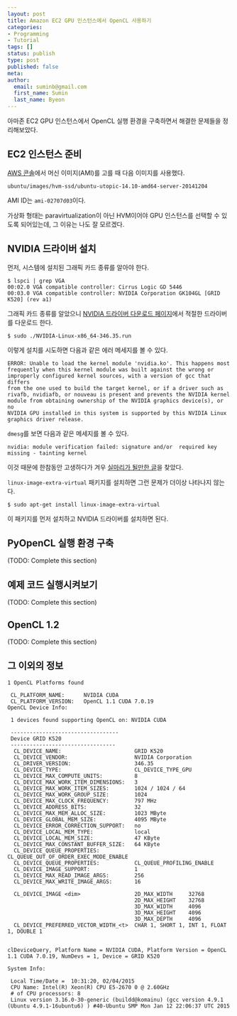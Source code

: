 ```yaml
---
layout: post
title: Amazon EC2 GPU 인스턴스에서 OpenCL 사용하기
categories:
- Programming
- Tutorial
tags: []
status: publish
type: post
published: false
meta:
author:
  email: suminb@gmail.com
  first_name: Sumin
  last_name: Byeon
---
```


아마존 EC2 GPU 인스턴스에서 OpenCL 실행 환경을 구축하면서 해결한 문제들을 정리해보았다.

EC2 인스턴스 준비
-----------------

[AWS 콘솔][]에서 머신 이미지(AMI)를 고를 때 다음 이미지를 사용했다.

    ubuntu/images/hvm-ssd/ubuntu-utopic-14.10-amd64-server-20141204

AMI ID는 `ami-02707d03`이다.

가상화 형태는 paravirtualization이 아닌 HVM이어야 GPU 인스턴스를 선택할 수 있도록 되어있는데, 그 이유는 나도 잘 모르겠다.


NVIDIA 드라이버 설치
--------------------

먼저, 시스템에 설치된 그래픽 카드 종류를 알아야 한다.

    $ lspci | grep VGA
    00:02.0 VGA compatible controller: Cirrus Logic GD 5446
    00:03.0 VGA compatible controller: NVIDIA Corporation GK104GL [GRID K520] (rev a1)

그래픽 카드 종류를 알았으니 [NVIDIA 드라이버 다운로드 페이지](http://www.nvidia.com/Download/index.aspx?lang=en-us)에서 적절한 드라이버를 다운로드 한다.

    $ sudo ./NVIDIA-Linux-x86_64-346.35.run

이렇게 설치를 시도하면 다음과 같은 에러 메세지를 볼 수 있다.

    ERROR: Unable to load the kernel module 'nvidia.ko'. This happens most
    frequently when this kernel module was built against the wrong or
    improperly configured kernel sources, with a version of gcc that differs
    from the one used to build the target kernel, or if a driver such as
    rivafb, nvidiafb, or nouveau is present and prevents the NVIDIA kernel
    module from obtaining ownership of the NVIDIA graphics device(s), or no
    NVIDIA GPU installed in this system is supported by this NVIDIA Linux
    graphics driver release.

`dmesg`를 보면 다음과 같은 메세지를 볼 수 있다.

    nvidia: module verification failed: signature and/or  required key missing - tainting kernel

이것 때문에 한참동안 고생하다가 겨우 [실마리가 될만한 글](https://devtalk.nvidia.com/default/topic/547588/linux/error-installing-nvidia-drivers-on-x86_64-amazon-ec2-gpu-cluster-t20-gpu-/post/4321421/#4321421)을 찾았다.

`linux-image-extra-virtual` 패키지를 설치하면 그런 문제가 더이상 나타나지 않는다.

    $ sudo apt-get install linux-image-extra-virtual

이 패키지를 먼저 설치하고 NVIDIA 드라이버를 설치하면 된다.


PyOpenCL 실행 환경 구축
-----------------------

(TODO: Complete this section)


예제 코드 실행시켜보기
----------------------

(TODO: Complete this section)

OpenCL 1.2
----------

(TODO: Complete this section)

그 이외의 정보
--------------

    1 OpenCL Platforms found

     CL_PLATFORM_NAME:      NVIDIA CUDA
     CL_PLATFORM_VERSION:   OpenCL 1.1 CUDA 7.0.19
    OpenCL Device Info:

     1 devices found supporting OpenCL on: NVIDIA CUDA

     ----------------------------------
     Device GRID K520
     ---------------------------------
      CL_DEVICE_NAME:                       GRID K520
      CL_DEVICE_VENDOR:                     NVIDIA Corporation
      CL_DRIVER_VERSION:                    346.35
      CL_DEVICE_TYPE:                       CL_DEVICE_TYPE_GPU
      CL_DEVICE_MAX_COMPUTE_UNITS:          8
      CL_DEVICE_MAX_WORK_ITEM_DIMENSIONS:   3
      CL_DEVICE_MAX_WORK_ITEM_SIZES:        1024 / 1024 / 64
      CL_DEVICE_MAX_WORK_GROUP_SIZE:        1024
      CL_DEVICE_MAX_CLOCK_FREQUENCY:        797 MHz
      CL_DEVICE_ADDRESS_BITS:               32
      CL_DEVICE_MAX_MEM_ALLOC_SIZE:         1023 MByte
      CL_DEVICE_GLOBAL_MEM_SIZE:            4095 MByte
      CL_DEVICE_ERROR_CORRECTION_SUPPORT:   no
      CL_DEVICE_LOCAL_MEM_TYPE:             local
      CL_DEVICE_LOCAL_MEM_SIZE:             47 KByte
      CL_DEVICE_MAX_CONSTANT_BUFFER_SIZE:   64 KByte
      CL_DEVICE_QUEUE_PROPERTIES:           CL_QUEUE_OUT_OF_ORDER_EXEC_MODE_ENABLE
      CL_DEVICE_QUEUE_PROPERTIES:           CL_QUEUE_PROFILING_ENABLE
      CL_DEVICE_IMAGE_SUPPORT:              1
      CL_DEVICE_MAX_READ_IMAGE_ARGS:        256
      CL_DEVICE_MAX_WRITE_IMAGE_ARGS:       16

      CL_DEVICE_IMAGE <dim>                 2D_MAX_WIDTH     32768
                                            2D_MAX_HEIGHT    32768
                                            3D_MAX_WIDTH     4096
                                            3D_MAX_HEIGHT    4096
                                            3D_MAX_DEPTH     4096
      CL_DEVICE_PREFERRED_VECTOR_WIDTH_<t>  CHAR 1, SHORT 1, INT 1, FLOAT 1, DOUBLE 1


    clDeviceQuery, Platform Name = NVIDIA CUDA, Platform Version = OpenCL 1.1 CUDA 7.0.19, NumDevs = 1, Device = GRID K520

    System Info:

     Local Time/Date =  10:31:20, 02/04/2015
     CPU Name: Intel(R) Xeon(R) CPU E5-2670 0 @ 2.60GHz
     # of CPU processors: 8
     Linux version 3.16.0-30-generic (buildd@komainu) (gcc version 4.9.1 (Ubuntu 4.9.1-16ubuntu6) ) #40-Ubuntu SMP Mon Jan 12 22:06:37 UTC 2015



[AWS 콘솔]: http://console.aws.amazon.com
[버그 리포트]: https://bugs.launchpad.net/ubuntu/+source/ubuntu-drivers-common/+bug/1310489